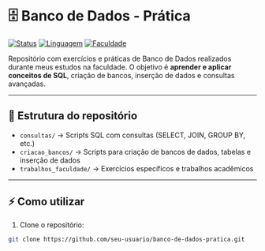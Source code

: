 # 🗄️ Banco de Dados - Prática

[![Status](https://img.shields.io/badge/status-em%20desenvolvimento-yellow)](https://github.com/seu-usuario/banco-de-dados-pratica)
[![Linguagem](https://img.shields.io/badge/Linguagem-SQL-blue)](https://www.w3schools.com/sql/default.asp)
[![Faculdade](https://img.shields.io/badge/Faculdade-Bacharelado%20IA-green)](https://faculdadedonaduzzi.com.br/inteligencia-artificial/)

Repositório com exercícios e práticas de Banco de Dados realizados durante meus estudos na faculdade. O objetivo é **aprender e aplicar conceitos de SQL**, criação de bancos, inserção de dados e consultas avançadas.

---

## 📂 Estrutura do repositório

- `consultas/` → Scripts SQL com consultas (SELECT, JOIN, GROUP BY, etc.)  
- `criacao_bancos/` → Scripts para criação de bancos de dados, tabelas e inserção de dados  
- `trabalhos_faculdade/` → Exercícios específicos e trabalhos acadêmicos  

---

## ⚡ Como utilizar

1. Clone o repositório:
```bash
git clone https://github.com/seu-usuario/banco-de-dados-pratica.git
